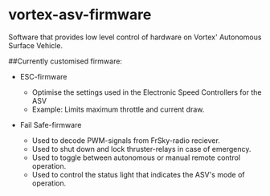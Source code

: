 # vortex-asv-firmware
Software that provides low level control of hardware on Vortex' Autonomous Surface Vehicle.

##Currently customised firmware:

* ESC-firmware
    * Optimise the settings used in the Electronic Speed Controllers for the ASV
    * Example: Limits maximum throttle and current draw.

* Fail Safe-firmware
    * Used to decode PWM-signals from FrSky-radio reciever.
    * Used to shut down and lock thruster-relays in case of emergency.
    * Used to toggle between autonomous or manual remote control operation.
    * Used to control the status light that indicates the ASV's mode of operation. 